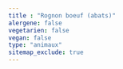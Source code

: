 ```yaml
---
title : "Rognon boeuf (abats)"
alergene: false
vegetarien: false
vegan: false
type: "animaux"
sitemap_exclude: true
--- 
```

